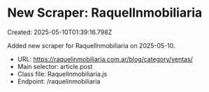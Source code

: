 # New Scraper: RaquelInmobiliaria

Created: 2025-05-10T01:39:16.798Z

Added new scraper for RaquelInmobiliaria on 2025-05-10.

- URL: https://raquelinmobiliaria.com.ar/blog/category/ventas/
- Main selector: article.post
- Class file: RaquelInmobiliaria.js
- Endpoint: /raquelinmobiliaria